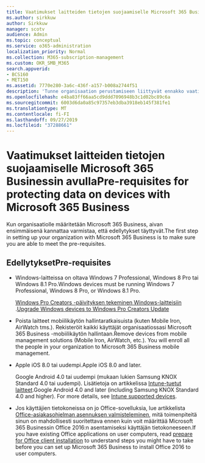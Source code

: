 ```yaml
---
title: Vaatimukset laitteiden tietojen suojaamiselle Microsoft 365 Businessin avulla
ms.author: sirkkuw
author: Sirkkuw
manager: scotv
audience: Admin
ms.topic: conceptual
ms.service: o365-administration
localization_priority: Normal
ms.collection: M365-subscription-management
ms.custom: OKR_SMB_M365
search.appverid:
- BCS160
- MET150
ms.assetid: 7770e280-3a6c-436f-a157-b008a2744f51
description: 'Tunne organisaation perustamiseen liittyvät ennakko vaatimukset Microsoft 365 Businessin avulla. '
ms.openlocfilehash: e4ba83ff66aa5cd9ddd7096948b3c1d02bc89c6a
ms.sourcegitcommit: 6003d6da0a85c97357eb3dba3918eb145f381fe1
ms.translationtype: MT
ms.contentlocale: fi-FI
ms.lasthandoff: 09/27/2019
ms.locfileid: "37288661"
---
```

# <a name="pre-requisites-for-protecting-data-on-devices-with-microsoft-365-business"></a><span data-ttu-id="8bd7c-103">Vaatimukset laitteiden tietojen suojaamiselle Microsoft 365 Businessin avulla</span><span class="sxs-lookup"><span data-stu-id="8bd7c-103">Pre-requisites for protecting data on devices with Microsoft 365 Business</span></span>

<span data-ttu-id="8bd7c-104">Kun organisaatiolle määritetään Microsoft 365 Business, aivan ensimmäisenä kannattaa varmistaa, että edellytykset täyttyvät.</span><span class="sxs-lookup"><span data-stu-id="8bd7c-104">The first step in setting up your organization with Microsoft 365 Business is to make sure you are able to meet the pre-requisites.</span></span>
  
## <a name="pre-requisites"></a><span data-ttu-id="8bd7c-105">Edellytykset</span><span class="sxs-lookup"><span data-stu-id="8bd7c-105">Pre-requisites</span></span>

- <span data-ttu-id="8bd7c-106">Windows-laitteissa on oltava Windows 7 Professional, Windows 8 Pro tai Windows 8.1 Pro.</span><span class="sxs-lookup"><span data-stu-id="8bd7c-106">Windows devices must be running Windows 7 Professional, Windows 8 Pro, or Windows 8.1 Pro.</span></span>
    
    <span data-ttu-id="8bd7c-107">[Windows Pro Creators -päivityksen tekeminen Windows-laitteisiin](upgrade-to-windows-pro-creators-update.md) .</span><span class="sxs-lookup"><span data-stu-id="8bd7c-107">[Upgrade Windows devices to Windows Pro Creators Update](upgrade-to-windows-pro-creators-update.md)</span></span>
    
- <span data-ttu-id="8bd7c-p101">Poista laitteet mobiilikäytön hallintaratkaisuista (kuten Mobile Iron, AirWatch tms.). Rekisteröit kaikki käyttäjät organisaatiossasi Microsoft 365 Business -mobiilikäytön hallintaan.</span><span class="sxs-lookup"><span data-stu-id="8bd7c-p101">Remove devices from mobile management solutions (Mobile Iron, AirWatch, etc.). You will enroll all the people in your organization to Microsoft 365 Business mobile management.</span></span>
    
- <span data-ttu-id="8bd7c-110">Apple iOS 8.0 tai uudempi.</span><span class="sxs-lookup"><span data-stu-id="8bd7c-110">Apple iOS 8.0 and later.</span></span>
    
    <span data-ttu-id="8bd7c-p102">Google Android 4.0 tai uudempi (mukaan lukien Samsung KNOX Standard 4.0 tai uudempi). Lisätietoja on artikkelissa [Intune-tuetut laitteet](https://go.microsoft.com/fwlink/p/?linkid=852307).</span><span class="sxs-lookup"><span data-stu-id="8bd7c-p102">Google Android 4.0 and later (including Samsung KNOX Standard 4.0 and higher). For more details, see [Intune supported devices](https://go.microsoft.com/fwlink/p/?linkid=852307).</span></span>
    
- <span data-ttu-id="8bd7c-113">Jos käyttäjien tietokoneissa on jo Office-sovelluksia, lue artikkelista [Office-asiakasohjelman asennuksen valmisteleminen](prepare-for-office-client-deployment.md), mitä toimenpiteitä sinun on mahdollisesti suoritettava ennen kuin voit määrittää Microsoft 365 Businessin Office 2016:n asentamiseksi käyttäjän tietokoneeseen.</span><span class="sxs-lookup"><span data-stu-id="8bd7c-113">If you have existing Office applications on user computers, read [prepare for Office client installation](prepare-for-office-client-deployment.md) to understand steps you might have to take before you can set up Microsoft 365 Business to install Office 2016 to user computers.</span></span> 
    


